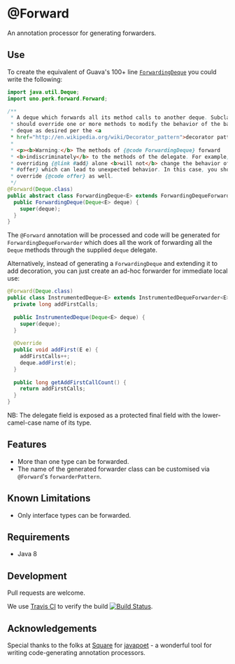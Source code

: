 # @Forward

An annotation processor for generating forwarders.

## Use

To create the equivalent of Guava's 100+ line
[`ForwardingDeque`](https://github.com/google/guava/blob/v18.0/guava/src/com/google/common/collect/ForwardingDeque.java)
you could write the following:
```java
import java.util.Deque;
import uno.perk.forward.Forward;

/**
 * A deque which forwards all its method calls to another deque. Subclasses
 * should override one or more methods to modify the behavior of the backing
 * deque as desired per the <a
 * href="http://en.wikipedia.org/wiki/Decorator_pattern">decorator pattern</a>.
 *
 * <p><b>Warning:</b> The methods of {@code ForwardingDeque} forward
 * <b>indiscriminately</b> to the methods of the delegate. For example,
 * overriding {@link #add} alone <b>will not</b> change the behavior of {@link
 * #offer} which can lead to unexpected behavior. In this case, you should
 * override {@code offer} as well.
 */
@Forward(Deque.class)
public abstract class ForwardingDeque<E> extends ForwardingDequeForwarder<E> {
  public ForwardingDeque(Deque<E> deque) {
    super(deque);
  }
}
```

The `@Forward` annotation will be processed and code will be generated for
`ForwardingDequeForwarder` which does all the work of forwarding all the `Deque` methods through 
the supplied `deque` delegate.

Alternatively, instead of generating a `ForwardingDeque` and extending it to add decoration, you
can just create an ad-hoc forwarder for immediate local use:
```java
@Forward(Deque.class)
public class InstrumentedDeque<E> extends InstrumentedDequeForwarder<E> {
  private long addFirstCalls;
  
  public InstrumentedDeque(Deque<E> deque) {
    super(deque);
  }
  
  @Override
  public void addFirst(E e) {
    addFirstCalls++;
    deque.addFirst(e);
  }
  
  public long getAddFirstCallCount() {
    return addFirstCalls;
  }
}
```

NB: The delegate field is exposed as a protected final field with the lower-camel-case name of its
type.

## Features

+ More than one type can be forwarded.
+ The name of the generated forwarder class can be customised via `@Forward`'s `forwarderPattern`.

## Known Limitations

+ Only interface types can be forwarded.

## Requirements

+ Java 8

## Development

Pull requests are welcome.

We use [Travis CI](https://travis-ci.org) to verify the build
[![Build Status](https://travis-ci.org/perkuno/forward.svg?branch=master)](https://travis-ci.org/perkuno/forward).

## Acknowledgements

Special thanks to the folks at [Square](https://squareup.com/) for
[javapoet](https://github.com/square/javapoet) - a wonderful tool for writing code-generating
annotation processors.
